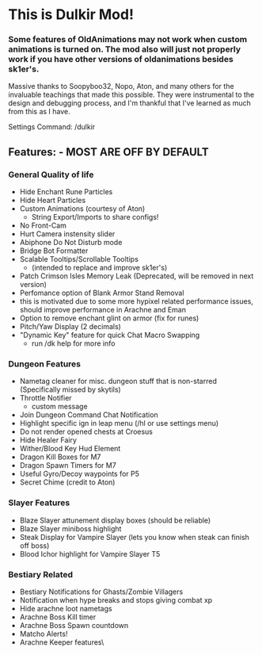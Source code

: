 # This is Dulkir Mod!
### Some features of OldAnimations may not work when custom animations is turned on. The mod also will just not properly work if you have other versions of oldanimations besides sk1er's.
Massive thanks to Soopyboo32, Nopo, Aton, and many others for the invaluable teachings that made this possible.
They were instrumental to the design and debugging process, and I'm thankful that I've learned as much from this
as I have.


Settings Command: /dulkir

## Features: - MOST ARE OFF BY DEFAULT

### General Quality of life
- Hide Enchant Rune Particles
- Hide Heart Particles
- Custom Animations (courtesy of Aton)
  - String Export/Imports to share configs!
- No Front-Cam
- Hurt Camera instensity slider
- Abiphone Do Not Disturb mode
- Bridge Bot Formatter
- Scalable Tooltips/Scrollable Tooltips
  - (intended to replace and improve sk1er's)
- Patch Crimson Isles Memory Leak (Deprecated, will be removed in next version)
- Perfomance option of Blank Armor Stand Removal
 - this is motivated due to some more hypixel related performance issues, should improve performance in Arachne and Eman
- Option to remove enchant glint on armor (fix for runes)
- Pitch/Yaw Display (2 decimals)
- "Dynamic Key" feature for quick Chat Macro Swapping
   - run /dk help for more info

### Dungeon Features
- Nametag cleaner for misc. dungeon stuff that is non-starred (Specifically missed by skytils)
- Throttle Notifier
  - custom message
- Join Dungeon Command Chat Notification
- Highlight specific ign in leap menu (/hl <user> or use settings menu)
- Do not render opened chests at Croesus
- Hide Healer Fairy
- Wither/Blood Key Hud Element
- Dragon Kill Boxes for M7
- Dragon Spawn Timers for M7
- Useful Gyro/Decoy waypoints for P5
- Secret Chime (credit to Aton)

### Slayer Features
- Blaze Slayer attunement display boxes (should be reliable)
- Blaze Slayer miniboss highlight
- Steak Display for Vampire Slayer (lets you know when steak can finish off boss)
- Blood Ichor highlight for Vampire Slayer T5
  
### Bestiary Related
- Bestiary Notifications for Ghasts/Zombie Villagers
- Notification when hype breaks and stops giving combat xp
- Hide arachne loot nametags
- Arachne Boss Kill timer
- Arachne Boss Spawn countdown
- Matcho Alerts!
- Arachne Keeper features\